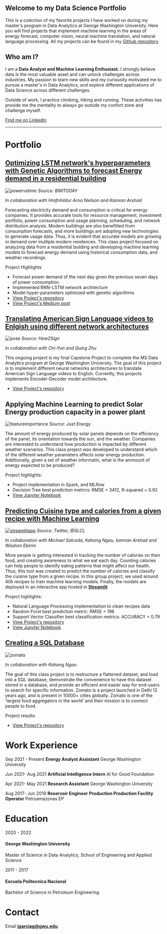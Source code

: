## Welcome to my Data Science Portfolio 
This is a colection of my favorite projects I have worked on during my master's program in Data Analytics at George Washington University. 
Here you will find projects that implement machine learning in the areas of energy forecast, computer vision, neural machine translation, and natural language processing. All my projects can be found in my [Github repository](https://github.com/jgarcia2411)

## Who am I?
I am a **Data Analyst and Machine Learning Enthusiast.** I strongly believe data is the most valuable asset and can unlock challenges across industries. My passion to learn new skills and my curiousity motivated me to pursue a master's in Data Analytics, and explore different applications of Data Science across different challenges. 

Outside of work, I practice climbing, hiking and running. These activities has provide me the mentality to always go outside my confort zone and challenge myself.

[Find me on LinkedIn](https://www.linkedin.com/in/jlgarciajose/)


----
# Portfolio

## [Optimizing LSTM network's hyperparameters with Genetic Algorithms to forecast Energy demand in a residential building](https://medium.com/@garciaguerra.jl/forecasting-energy-demand-in-a-residential-building-with-lstm-neural-network-and-genetic-algorithms-49b0dc475c60)
![powervstime](/images/BIM-adds-value-to-intelligent-buildings-says-report-©-Stepanenko-Oksana-.jpg)
*Source: BIMTODAY*

*In collaboration with Hrafnhildur Arna Nielson and Kamran Arshad*

Forecasting electricity demand and consumption is critical for energy companies. It provides accurate tools for resource management, investment portfolio, power consumption and usage planning, scheduling, and network distribution analysis. Modern buildings are also benefitted from consumption forecasts, and more buildings are adopting new technologies to generate usage data. Thus, it is evident that accurate models are growing in demand over multiple modern residences. This class project focused on analyzing data from a residential building and developing machine learning models to forecast energy demand using historical consumption data, and weather recordings. 

Project Highlights
-	Forecast power demand of the next day given the previous seven days of power consumption. 
-	Implemented RNN-LSTM network architecture
- Model hyper-parameters optimized with genetic algorithms
-	[View Project's repository](https://github.com/jgarcia2411/Energy-Supply-Smart-Home.git)
-	[View Project's Medium post](https://medium.com/@garciaguerra.jl/forecasting-energy-demand-in-a-residential-building-with-lstm-neural-network-and-genetic-algorithms-49b0dc475c60)

## [Translating American Sign Language videos to Enlgish using different network architectures](https://github.com/jgarcia2411/Sign-Language-Capstone.git)
![pose](/images/pose-estimation.png)
*Source: How2Sign*

*In collaboration with Chi-Yun and Quing Zhu*

This ongoing project is my final Capstone Project to complete the MS Data Analytics program at George Washington University. The goal of this project is to implement different neural networks architectures to translate American Sign Language videos to English. Currently, this projects implements Encoder-Decoder model architecture. 

- [View Project's repository](https://github.com/jgarcia2411/Sign-Language-Capstone.git)


## Applying Machine Learning to predict Solar Energy production capacity in a power plant
![featureimportance](/images/Solar-1.jpg)
*Source: Just Energy*

The amount of energy produced by solar panels depends on the efficiency of the panel, its orientation towards the sun, and the weather. Companies are interested to understand how production is impacted by different weather scenarios. This class project was developed to understand which of the different weather parameters affects solar energy production. Additionally, given a set of weather informatin, what is the ammount of energy expected to be produced?

Project highlights:
-	Project implementation in Spark, and MLflow
-	Decision Tree best prediction metrics: RMSE = 3412, R-squared = 0.92
-	[View Jupyter Notebook](/documents/SOLAR_FINAL.html)

## [Predicting Cuisine type and calories from a given recipe with Machine Learning](https://share.streamlit.io/msalceda/emse-6574-final-project/main/final_project_app.py) 
[![streamlitapp](/images/ingredients1.jpg)](https://share.streamlit.io/msalceda/emse-6574-final-project/main/final_project_app.py)
*Source: Twitter, @SLCL*

*In collaboration with Michael Salceda, Kahang Ngau, kamran Arshad and Wisdom Ebirim*

More people is getting interested in tracking the number of calories on their food, and creating awareness to what we eat each day. Counting calories can help people to identify eating patterns that might affect our health. Thus, this tool was created to predict the number of calories and classify the cuisine type from a given recipe. In this group project, we used around 40k recipes to train machine learning models. Finally, the models are deployed in an interactive app hosted in [**Streamlit**](https://share.streamlit.io/msalceda/emse-6574-final-project/main/final_project_app.py) 

Project highlights:
-	Natural Language Processing implementation to clean recipes data
-	Random Forst best prediction metric: RMSE = 196
-	Support Vector Classifier best classification metrics: ACCURACY = 0.79 
-	[View Project's repository](https://github.com/jgarcia2411/emse-6574-final-project.git)
-	[View Jupyter Notebook](https://nbviewer.org/github/msalceda/msalceda.github.io/blob/master/assets/emse6574_assignments/EMSE_6574_Final_Project.ipynb)


## [Creating a SQL Database](https://github.com/jgarcia2411/Zomato_SQL_Database.git)
![zomato](/images/zomato.png)

*In collaboration with Kahang Ngau*

The goal of this class project is to restructure a flattened dataset, and load into a SQL database, demonstrate the convenience to have this dataset stored in a database, and provide an efficient and easier way for end-users to search for specific information. Zomato is a project launched in Delhi 12 years ago, and is present in 10000+ cities globally. Zomato is one of the 'largest food aggregators in the world' and their mission is to connect people to food. 

Project results:
- [View Project's repository](https://github.com/jgarcia2411/Zomato_SQL_Database.git)


# Work Experience

Sep 2021 - Present
**Energy Analyst Assistant**
George Washington University

Jun 2021- Aug 2021
**Artificial Intelligence Intern**
AI for Good Foundation

Apr 2021- May 2021
**Research Assistant**
George Washington University

Aug 2017- Jun 2019
**Reservoir Engineer**
**Production Production Facility Operator**
Petroamazonas EP


# Education

2020 - 2022
#### **George Washington University**
Master of Science in Data Analytics, School of Engineering and Applied Science

2011 - 2017
#### **Escuela Politecnica Nacional**
Bachelor of Science in Petroleum Engineering


# Contact
Email
**jgarciag@gwu.edu**














